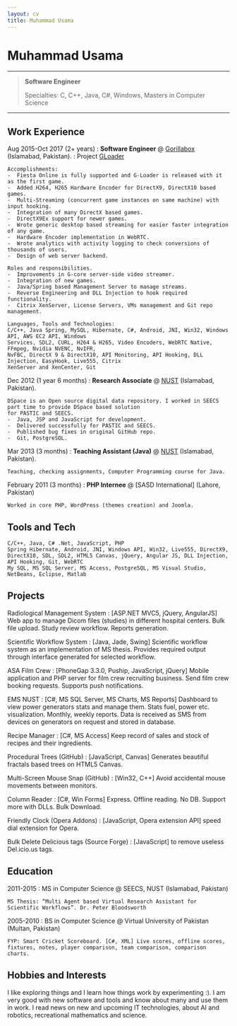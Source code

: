 ```yaml
---
layout: cv
title: Muhammad Usama
---
```


Muhammad Usama
=========================

----
>  **Software Engineer**
> 
>  Specialties: C, C++, Java, C#, Windows,
>  Masters in Computer Science 

----

Work Experience
--------------------

Aug 2015-Oct 2017 (2+ years)
:   **Software Engineer** @ [Gorillabox](https://www.gorillabox.net/) (Islamabad, Pakistan). 
:   Project [GLoader](https://en.gamigo.com/corporate/gamigo-games/gorillabox-brings-its-successful-g-loader-technology-to-the-us-market-in-time-for-game-connection/)

    Accomplishments: 
    -  Fiesta Online is fully supported and G-Loader is released with it as the first game. 
    -  Added H264, H265 Hardware Encoder for DirectX9, DirectX10 based games. 
    -  Multi-Streaming (concurrent game instances on same machine) with input hooking. 
    -  Integration of many DirectX based games.
    -  DirectX9Ex support for newer games. 
    -  Wrote generic desktop based streaming for easier faster integration of any game. 
    -  Hardware Encoder implementation in WebRTC. 
    -  Wrote analytics with activity logging to check conversions of thousands of users. 
    -  Design of web server backend. 

    Roles and responsibilities. 
    -  Improvements in G-core server-side video streamer. 
    -  Integration of new games.  
    -  Java/Spring based Management Server to manage streams.  
    -  Reverse Engineering and DLL Injection to hook required functionality. 
    -  Citrix XenServer, License Servers, VMs management and Git repo management. 

    Languages, Tools and Technologies: 
    C/C++, Java Spring, MySQL, Hibernate, C#, Android, JNI, Win32, Windows API, AWS EC2 API, Windows 
    Services, SDL2, CURL, H264 & H265, Video Encoders, WebRTC Native, FFmpeg, Nvidia NVENC, NvIFR, 
    NvFBC, DirectX 9 & DirectX10, API Monitoring, API Hooking, DLL Injection, EasyHook, Live555, Citrix 
    XenServer and XenCenter, Git 

Dec 2012 (1 year 6 months)
:   **Research Associate** @ [NUST](http://seecs.nust.edu.pk/) (Islamabad, Pakistan).

    DSpace is an Open source digital data repository. I worked in SEECS part time to provide DSpace based solution 
    for PASTIC and SEECS. 
    -  Java, JSP and JavaScript for development. 
    -  Delivered successfully for PASTIC and SEECS. 
    -  Published bug fixes in original GitHub repo. 
    -  Git, PostgreSQL.
    
Mar 2013 (3 months)
:   **Teaching Assistant (Java)** @ [NUST](http://seecs.nust.edu.pk/) (Islamabad, Pakistan).

    Teaching, checking assignments, Computer Programming course for Java. 
    

February 2011 (3 months) 
:   **PHP Internee** @ [SASD International] (Lahore, Pakistan)

    Worked in core PHP, WordPress (themes creation) and Joomla.
    
Tools and Tech
--------------

    C/C++, Java, C# .Net, JavaScript, PHP 
    Spring Hibernate, Android, JNI, Windows API, Win32, Live555, DirectX9, DirectX10, SDL, SDL2, HTML5 Canvas, jQuery, Angular JS, DLL Injection, API Hooking, Git, WebRTC
    My SQL, MS SQL Server, MS Access, PostgreSQL, MS Visual Studio, NetBeans, Eclipse, Matlab 
    

Projects
--------

Radiological Management System 
: [ASP.NET MVC5, jQuery, AngularJS] Web app to manage Dicom files (studies) in different hospital centers. Bulk file upload. Study review workflow. Reports generation.

Scientific Workflow System 
: [Java, Jade, Swing] Scientific workflow system as an implementation of MS thesis. Provides required output through interface generated for selected workflow. 

ASA Film Crew 
: [PhoneGap 3.3.0, Puship, JavaScript, jQuery] Mobile application and PHP server for film crew recruiting business. Send film crew booking requests. Supports push notifications. 

EMS NUST 
: [C#, MS SQL Server, MS Charts, MS Reports] Dashboard to view power generators stats and manage them. Stats fuel, power etc. visualization. Monthly, weekly reports. Data is received as SMS from devices on generators on request and stored in database. 

Recipe Manager 
: [C#, MS Access] Keep record of sales and stock of recipes and their ingredients. 

Procedural Trees (GitHub) 
: [JavaScript, Canvas] Generates beautiful fractals based trees on HTML5 Canvas. 

Multi-Screen Mouse Snap (GitHub) 
: [Win32, C++] Avoid accidental mouse movements between monitors. 

Column Reader
: [C#, Win Forms] Express. Offline reading. No DB. Support more with DLLs. Bulk Download.

Friendly Clock (Opera Addons) 
: [JavaScript, Opera extension API] speed dial extension for Opera. 

Bulk Delete Delicious tags (Source Forge) 
: [JavaScript] to remove useless Del.icio.us tags.

Education
---------

2011-2015
: MS in Computer Science @ SEECS, NUST (Islamabad, Pakistan)

    MS Thesis: “Multi Agent based Virtual Research Assistant for Scientific Workflows”. Dr. Peter Bloodsworth

2005-2010
: BS in Computer Science @ Virtual University of Pakistan (Multan, Pakistan)

    FYP: Smart Cricket Scoreboard. [C#, XML] Live scores, offline scores, fixtures, notes, player comparison, team comparison, comparison charts.

Hobbies and Interests
---------------------

I like exploring things and I learn how things work by experimenting :). I am very good with new software and tools and know about many and use them in work. I read news on new and upcoming IT technologies, about AI and robotics, recreational mathematics and science.
